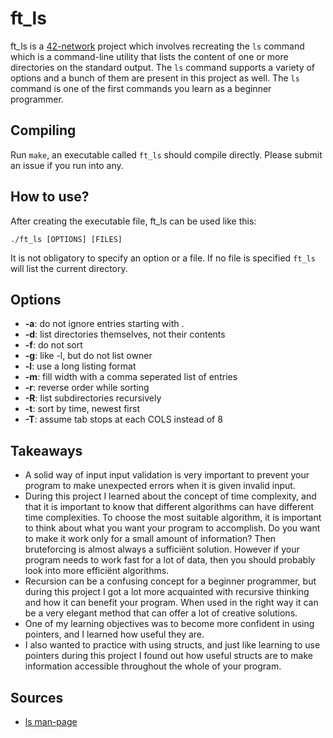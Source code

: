 # ft_ls
ft_ls is a [42-network](https://www.codam.nl/en/the-42-network) project which involves recreating the ```ls``` command which is a command-line utility that lists the content of one or more directories on the standard output. The ```ls``` command supports a variety of options and a bunch of them are present in this project as well. The ```ls``` command is one of the first commands you learn as a beginner programmer. 

## Compiling
Run ```make```, an executable called ```ft_ls``` should compile directly. Please submit an issue if you run into any.

## How to use?
After creating the executable file, ft_ls can be used like this:

```./ft_ls [OPTIONS] [FILES]```

It is not obligatory to specify an option or a file. If no file is specified ```ft_ls``` will list the current directory.

## Options
- **-a**: do not ignore entries starting with .
- **-d**: list directories themselves, not their contents
- **-f**: do not sort
- **-g**: like -l, but do not list owner
- **-l**: use a long listing format
- **-m**: fill width with a comma seperated list of entries
- **-r**: reverse order while sorting
- **-R**: list subdirectories recursively
- **-t**: sort by time, newest first
- **-T**: assume tab stops at each COLS instead of 8

## Takeaways
- A solid way of input input validation is very important to prevent your program to make unexpected errors when it is given invalid input.
- During this project I learned about the concept of time complexity, and that it is important to know that different algorithms can have different time complexities. To choose the most suitable algorithm, it is important to think about what you want your program to accomplish. Do you want to make it work only for a small amount of information? Then bruteforcing is almost always a sufficiënt solution. However if your program needs to work fast for a lot of data, then you should probably look into more efficiënt algorithms.
- Recursion can be a confusing concept for a beginner programmer, but during this project I got a lot more acquainted with recursive thinking and how it can benefit your program. When used in the right way it can be a very elegant method that can offer a lot of creative solutions.
- One of my learning objectives was to become more confident in using pointers, and I learned how useful they are.
- I also wanted to practice with using structs, and just like learning to use pointers during this project I found out how useful structs are to make information accessible throughout the whole of your program.

## Sources
- [ls man-page](https://www.man7.org/linux/man-pages/man1/ls.1.html)
